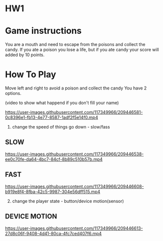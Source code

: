 # HW1

# Game instructions
You are a mouth and need to escape from the poisons and collect the candy.
If you ate a poison you lose a life, but if you ate candy your score will added by 10 points.

# How To Play
Move left and right to avoid a poison and collect the candy
You have 2 options.

(video to show what happend if you don't fill your name)


https://user-images.githubusercontent.com/117349966/209446581-0c8396e1-fb13-4e77-8587-1adf2f5e14f0.mp4



1. change the speed of things go down - slow/fass

## SLOW

https://user-images.githubusercontent.com/117349966/209446538-ee0c70fe-da64-4bc7-84cf-8b89c510b57b.mp4




## FAST

https://user-images.githubusercontent.com/117349966/209446608-b919e8f4-8fba-42c5-9987-304e56dff515.mp4


2. change the player state - button/device motion(sensor)

## DEVICE MOTION

https://user-images.githubusercontent.com/117349966/209446613-27d8c06f-9408-4d41-80ca-4fc7ced407f6.mp4





